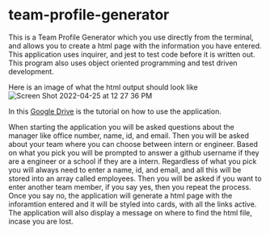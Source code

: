 # team-profile-generator

This is a Team Profile Generator which you use directly from the terminal, and allows you to create a html page with the information you have entered. This application uses inquirer, and jest to test code before it is written out. This program also uses object oriented programming and test driven development. 

Here is an image of what the html output should look like 
![Screen Shot 2022-04-25 at 12 27 36 PM](https://user-images.githubusercontent.com/98415796/165132488-d7591b57-c0ea-4335-a4cc-8e628815992a.png)


In this <a href = 'https://drive.google.com/drive/folders/1rJqIggsYQQq0ZboDuyheZ0tqPw6F9Pi-?usp=sharing'> Google Drive</a> is the tutorial on how to use the application. 

When starting the application you will be asked questions about the manager like office number, name, id, and email. Then you will be asked about your team where you can choose between intern or engineer. Based on what you pick you will be prompted to answer a github username if they are a engineer or a school if they are a intern. Regardless of what you pick you will always need to enter a name, id, and email, and all this will be stored into an array called employees. Then you will be asked if you want to enter another team member, if you say yes, then you repeat the process. Once you say no, the application will generate a html page with the inforamtion entered and it will be styled into cards, with all the links active. The application will also display a message on where to find the html file, incase you are lost. 
